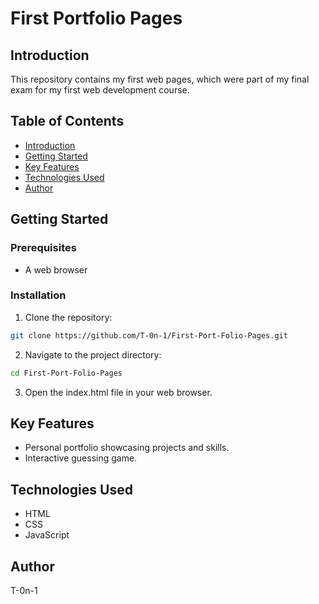 # First Portfolio Pages

## Introduction
This repository contains my first web pages, which were part of my final exam for my first web development course.

## Table of Contents
- [Introduction](#introduction)
- [Getting Started](#getting-started)
- [Key Features](#key-features)
- [Technologies Used](#technologies-used)
- [Author](#author)

## Getting Started

### Prerequisites
- A web browser

### Installation
1. Clone the repository:
  ```bash
  git clone https://github.com/T-0n-1/First-Port-Folio-Pages.git
```
2. Navigate to the project directory:
  ```bash
  cd First-Port-Folio-Pages
```
3. Open the index.html file in your web browser.

## Key Features

- Personal portfolio showcasing projects and skills.
- Interactive guessing game.

## Technologies Used

- HTML
- CSS
- JavaScript

## Author

T-0n-1
